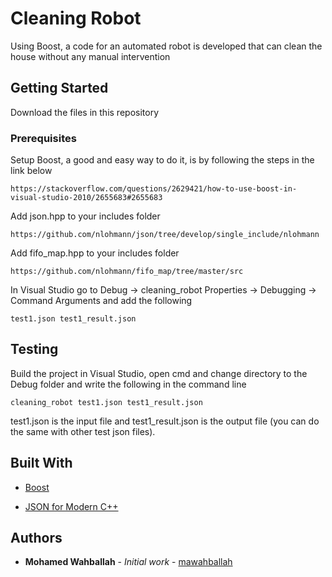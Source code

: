 # Cleaning Robot

Using Boost, a code for an automated robot is developed that can clean the house without any manual intervention

## Getting Started

Download the files in this repository

### Prerequisites

Setup Boost, a good and easy way to do it, is by following the steps in the link below

```
https://stackoverflow.com/questions/2629421/how-to-use-boost-in-visual-studio-2010/2655683#2655683
```
Add json.hpp to your includes folder

```
https://github.com/nlohmann/json/tree/develop/single_include/nlohmann
```

Add fifo_map.hpp to your includes folder

```
https://github.com/nlohmann/fifo_map/tree/master/src
```

In Visual Studio go to Debug -> cleaning_robot Properties -> Debugging -> Command Arguments and add the following

```
test1.json test1_result.json
```


## Testing

Build the project in Visual Studio, open cmd and change directory to the Debug folder and write the following in the command line

```
cleaning_robot test1.json test1_result.json
```
test1.json is the input file and test1_result.json is the output file (you can do the same with other test json files).

## Built With

* [Boost](https://www.boost.org/) 

* [JSON for Modern C++](https://github.com/nlohmann/json) 

## Authors

* **Mohamed Wahballah** - *Initial work* - [mawahballah](https://github.com/mawahballah)
